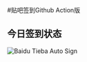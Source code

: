 #贴吧签到Github Action版

## 今日签到状态

![Baidu Tieba Auto Sign](https://github.com/Just-Baby/TieBaSign/workflows/Baidu%20Tieba%20Auto%20Sign/badge.svg)

